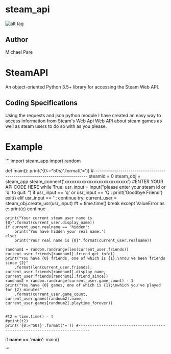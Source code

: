 # steam_api
![alt tag](http://2.bp.blogspot.com/_pCYGtGEULgk/S9YnaepswpI/AAAAAAAAAFM/l5Vly2qgeEc/s1600/2000px-Steam_logo.svg.png)
## Author
Michael Pare

SteamAPI 
========
An object-oriented Python 3.5+ library for accessing the Steam Web API.

## Coding Specifications
Using the requests and json python module I have created an easy way to access information from Steam's Web Api 
[Web API](http://steamcommunity.com/dev) about steam games as well as steam users to do so with as you please.

# Example

'''
import steam_app
import random 

def main():
    print('{0:=^50s}'.format('=')) #---------------------------------------------------------------------------
    steamid = 0
    steam_obj = steam_app.steam_connect('xxxxxxxxxxxxxxxxxxxxxxxxxx') #ENTER YOUR API CODE HERE
    while True:
        usr_input = input("please enter your steam id or 'q' to quit: ")
        if usr_input == 'q' or usr_input == 'Q':
            print('Goodbye Friend')
            exit()
        elif usr_input == '':
            continue
        try:
            current_user = steam_obj.create_usr(usr_input)
            #t = time.time()
            break
        except ValueError as e:
            print(e)
            continue

    print("Your current steam user name is {0}".format(current_user.display_name))
    if current_user.realname == 'hidden':
        print('You have hidden your real name.')
    else:
        print("Your real name is {0}".format(current_user.realname))

    randnum1 = random.randrange(len(current_user.friends))
    current_user.friends[randnum1].friend_get_info()
    print("You have {0} friends, one of which is {1};\nYou've been friends since {2}"
        .format(len(current_user.friends), current_user.friends[randnum1].display_name, current_user.friends[randnum1].friend_since))
    randnum2 = random.randrange(current_user.game_count) - 1
    print("You have {0} games, one of which is {1};\nwhich you've played for {2} minutes"
        .format(current_user.game_count, current_user.games[randnum2].name, current_user.games[randnum2].playtime_forever))


    #t2 = time.time() - t
    #print(t2)
    print('{0:=^50s}'.format('=')) #---------------------------------------------------------------------------

if __name__ == '__main__':
    main()

'''


